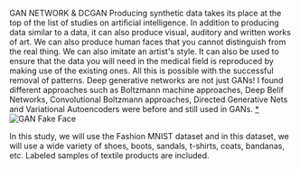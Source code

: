 GAN NETWORK & DCGAN 
Producing synthetic data takes its place at the top of the list of studies on artificial intelligence. 
In addition to producing data similar to a data, it can also produce visual, auditory and written works of art. 
We can also produce human faces that you cannot distinguish from the real thing. We can also imitate an artist's style. 
It can also be used to ensure that the data you will need in the medical field is reproduced by making use of the existing ones. 
All this is possible with the successful removal of patterns. Deep generative networks are not just GANs! 
I found different approaches such as Boltzmann machine approaches, Deep Belif Networks, Convolutional Boltzmann approaches, Directed Generative Nets and Variational Autoencoders were before and still used in GANs. 
[*](https://www.deeplearningbook.org/contents/generative_models.html) ![GAN Fake Face](https://wp.technologyreview.com/wp-content/uploads/2021/10/Cube_fake-to-real-2a-feed.gif?fit=1616,908)

In this study, we will use the Fashion MNIST dataset and in this dataset, we will use a wide variety of shoes, boots, sandals, t-shirts, coats, bandanas, etc. 
Labeled samples of textile products are included.
